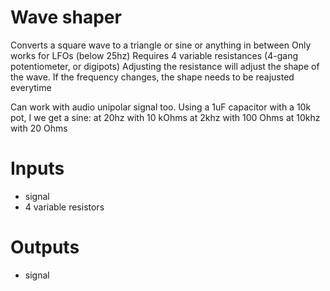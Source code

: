 # Wave shaper
Converts a square wave to a triangle or sine or anything in between
Only works for LFOs (below 25hz)
Requires 4 variable resistances (4-gang potentiometer, or digipots)
    Adjusting the resistance will adjust the shape of the wave. 
    If the frequency changes, the shape needs to be reajusted everytime

Can work with audio unipolar signal too. Using a 1uF capacitor with a 10k pot, I we get a sine:
    at 20hz with 10 kOhms
    at 2khz with 100 Ohms
    at 10khz with 20 Ohms

# Inputs
- signal
- 4 variable resistors

# Outputs
- signal
